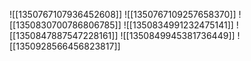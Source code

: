![[1350767107936452608]]
![[1350767109257658370]]
![[1350830700786806785]]
![[1350834991232475141]]
![[1350847887547228161]]
![[1350849945381736449]]
![[1350928566456823817]]
